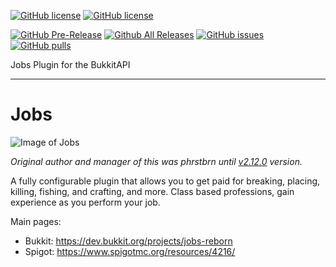 [![GitHub license](https://img.shields.io/badge/license-Apache-brightgreen.svg)](https://github.com/Zrips/Jobs/blob/master/LICENSE-Apache.txt) [![GitHub license](https://img.shields.io/badge/license-GNU--GPL-brightgreen.svg)](https://github.com/Zrips/Jobs/blob/master/LICENSE-GNU-GPL.txt)

[![GitHub Pre-Release](https://img.shields.io/github/release-pre/Zrips/Jobs.svg)](https://github.com/Zrips/Jobs/releases) [![Github All Releases](https://img.shields.io/github/downloads/Zrips/Jobs/total.svg)](https://github.com/Zrips/Jobs/releases)
[![GitHub issues](https://img.shields.io/github/issues/Zrips/Jobs.svg)](https://github.com/Zrips/Jobs/issues) [![GitHub pulls](https://img.shields.io/github/issues-pr/Zrips/Jobs.svg)](https://github.com/Zrips/Jobs/pulls)

Jobs Plugin for the BukkitAPI
***

# Jobs
![Image of Jobs](https://proxy.spigotmc.org/da30c0fefd44c6de51f2a8af16b15071184a4b3b?url=http%3A%2F%2Fltcraft.lt%2Fwp-content%2Fuploads%2F2016%2F06%2Fnewlogo5.jpg)

_Original author and manager of this was phrstbrn until [v2.12.0](https://dev.bukkit.org/projects/jobs/files/808311) version._

A fully configurable plugin that allows you to get paid for breaking, placing, killing, fishing, and crafting, and more. Class based professions, gain experience as you perform your job.

Main pages:
- Bukkit: https://dev.bukkit.org/projects/jobs-reborn
- Spigot: https://www.spigotmc.org/resources/4216/
